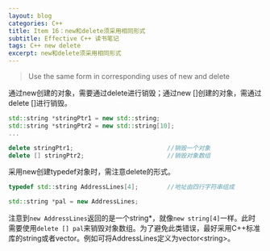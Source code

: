 ```yaml
---
layout: blog
categories: C++
title: Item 16：new和delete须采用相同形式
subtitle: Effective C++ 读书笔记
tags: C++ new delete
excerpt: new和delete须采用相同形式
---
```


> Use the same form in corresponding uses of new and delete

通过new创建的对象，需要通过delete进行销毁；通过new []创建的对象，需通过delete []进行销毁。

```cpp
std::string *stringPtr1 = new std::string;
std::string *stringPtr2 = new std::string[10];
...

delete stringPtr1;                          //销毁一个对象
delete [] stringPtr2;                       //销毁对象数组
```

采用new创建typedef对象时，需注意delete的形式。

```cpp
typedef std::string AddressLines[4];        //地址由四行字符串组成

std::string *pal = new AddressLines;
```

注意到`new AddressLines`返回的是一个string\*，就像`new
string[4]`一样。此时需要使用`delete [] pal`来销毁对象数组。为了避免此类错误，最好采用C++标准库的string或者vector。例如可将AddressLines定义为vector\<string\>。

